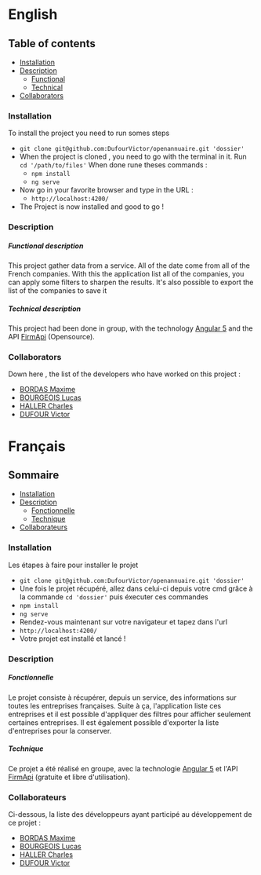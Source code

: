 # English

## Table of contents

* [Installation](#installation)
* [Description](#description)
    * [Functional](#Functional-despcription)
    * [Technical](#Technical-description)
* [Collaborators](#collaborators)

### Installation

To install the project you need to run somes steps

* `git clone git@github.com:DufourVictor/openannuaire.git 'dossier'`
* When the project is cloned , you need to go with the terminal in it. Run `cd '/path/to/files'` When done rune theses commands :
  * `npm install`
  * `ng serve`
* Now go in your favorite browser and type in the URL :
  * `http://localhost:4200/`
* The Project is now installed and good to go !

### Description
##### Functional description
This project gather data from a service. All of the date come from all 
of the French companies.
With this the application list all of the companies, you can apply some 
filters to sharpen the results.
It's also possible to export the list of the companies to save it

##### Technical description
This project had been done in group, with the technology
[Angular 5](https://angular.io/) and the API [FirmApi](https://firmapi.com/)
(Opensource).

### Collaborators
Down here , the list of the developers who have worked on this project : 
* [BORDAS Maxime](https://github.com/MaximeBordas)
* [BOURGEOIS Lucas](https://github.com/CharlesHaller)
* [HALLER Charles](https://github.com/LucasBourgeois)
* [DUFOUR Victor](https://github.com/DufourVictor)

# Français

## Sommaire

* [Installation](#installation)
* [Description](#description)
    * [Fonctionnelle](#fonctionnelle)
    * [Technique](#technique)
* [Collaborateurs](#collaborateurs)

### Installation

Les étapes à faire pour installer le projet

* `git clone git@github.com:DufourVictor/openannuaire.git 'dossier'`
* Une fois le projet récupéré, allez dans celui-ci depuis votre cmd grâce à la commande `cd 'dossier'`
puis éxecuter ces commandes
* `npm install`
* `ng serve`
* Rendez-vous maintenant sur votre navigateur et tapez dans l'url
* `http://localhost:4200/`
* Votre projet est installé et lancé !

### Description
##### Fonctionnelle
Le projet consiste à récupérer, depuis un service, des informations
sur toutes les entreprises françaises. Suite à ça, l'application
liste ces entreprises et il est possible d'appliquer des filtres
pour afficher seulement certaines entreprises. Il est également 
possible d'exporter la liste d'entreprises pour la conserver.

##### Technique
Ce projet a été réalisé en groupe, avec la technologie 
[Angular 5](https://angular.io/) et l'API [FirmApi](https://firmapi.com/)
(gratuite et libre d'utilisation).

### Collaborateurs
Ci-dessous, la liste des développeurs ayant participé au développement
de ce projet :
* [BORDAS Maxime](https://github.com/MaximeBordas)
* [BOURGEOIS Lucas](https://github.com/CharlesHaller)
* [HALLER Charles](https://github.com/LucasBourgeois)
* [DUFOUR Victor](https://github.com/DufourVictor)
